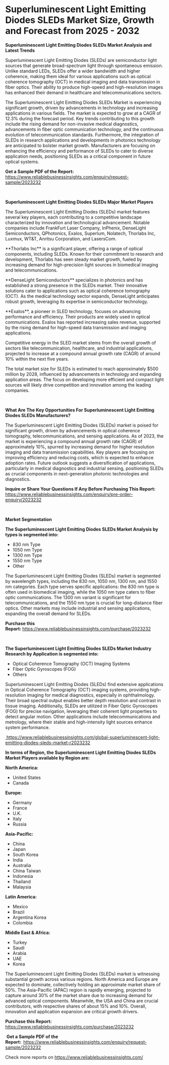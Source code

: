 <p><h1>Superluminescent Light Emitting Diodes SLEDs Market Size, Growth and Forecast from 2025 - 2032</h1></p><p><strong>Superluminescent Light Emitting Diodes SLEDs Market Analysis and Latest Trends</strong></p>
<p><p>Superluminescent Light Emitting Diodes (SLEDs) are semiconductor light sources that generate broad-spectrum light through spontaneous emission. Unlike standard LEDs, SLEDs offer a wider bandwidth and higher coherence, making them ideal for various applications such as optical coherence tomography (OCT) in medical imaging and data transmission in fiber optics. Their ability to produce high-speed and high-resolution images has enhanced their demand in healthcare and telecommunications sectors.</p><p>The Superluminescent Light Emitting Diodes SLEDs Market is experiencing significant growth, driven by advancements in technology and increasing applications in various fields. The market is expected to grow at a CAGR of 12.3% during the forecast period. Key trends contributing to this growth include the rising demand for non-invasive medical diagnostics, advancements in fiber optic communication technology, and the continuous evolution of telecommunication standards. Furthermore, the integration of SLEDs in research applications and developments in photonics technology are anticipated to bolster market growth. Manufacturers are focusing on enhancing the efficiency and performance of SLEDs to cater to diverse application needs, positioning SLEDs as a critical component in future optical systems.</p></p>
<p><strong>Get a Sample PDF of the Report:&nbsp;</strong> <a href="https://www.reliablebusinessinsights.com/enquiry/request-sample/2023232?utm_campaign=3430&utm_medium=2&utm_source=Github&utm_content=ia&utm_term=29032025&utm_id=superluminescent-light-emitting-diodes-sleds">https://www.reliablebusinessinsights.com/enquiry/request-sample/2023232</a></p>
<p>&nbsp;</p>
<p><strong>Superluminescent Light Emitting Diodes SLEDs Major Market Players</strong></p>
<p><p>The Superluminescent Light Emitting Diodes (SLEDs) market features several key players, each contributing to a competitive landscape characterized by innovation and technological advancement. Notable companies include FrankFurt Laser Company, InPhenix, DenseLight Semiconductors, QPhotonics, Exalos, Superlum, Nolatech, Thorlabs Inc, Luxmux, WT&T, Anritsu Corporation, and LasersCom. </p><p>**Thorlabs Inc** is a significant player, offering a range of optical components, including SLEDs. Known for their commitment to research and development, Thorlabs has seen steady market growth, fueled by increasing demand for high-precision light sources in biomedical imaging and telecommunications.</p><p>**DenseLight Semiconductors** specializes in photonics and has established a strong presence in the SLEDs market. Their innovative solutions cater to applications such as optical coherence tomography (OCT). As the medical technology sector expands, DenseLight anticipates robust growth, leveraging its expertise in semiconductor technology.</p><p>**Exalos**, a pioneer in SLED technology, focuses on advancing performance and efficiency. Their products are widely used in optical communications. Exalos has reported increasing sales revenue, supported by the rising demand for high-speed data transmission and imaging applications.</p><p>Competitive energy in the SLED market stems from the overall growth of sectors like telecommunication, healthcare, and industrial applications, projected to increase at a compound annual growth rate (CAGR) of around 10% within the next five years. </p><p>The total market size for SLEDs is estimated to reach approximately $500 million by 2028, influenced by advancements in technology and expanding application areas. The focus on developing more efficient and compact light sources will likely drive competition and innovation among the leading companies.</p></p>
<p>&nbsp;</p>
<p><strong>What Are The Key Opportunities For Superluminescent Light Emitting Diodes SLEDs Manufacturers?</strong></p>
<p><p>The Superluminescent Light Emitting Diodes (SLEDs) market is poised for significant growth, driven by advancements in optical coherence tomography, telecommunications, and sensing applications. As of 2023, the market is experiencing a compound annual growth rate (CAGR) of approximately 10%, spurred by increasing demand for higher resolution imaging and data transmission capabilities. Key players are focusing on improving efficiency and reducing costs, which is expected to enhance adoption rates. Future outlook suggests a diversification of applications, particularly in medical diagnostics and industrial sensing, positioning SLEDs as crucial components in next-generation photonic technologies and diagnostics.</p></p>
<p><strong>Inquire or Share Your Questions If Any Before Purchasing This Report:</strong> <a href="https://www.reliablebusinessinsights.com/enquiry/pre-order-enquiry/2023232?utm_campaign=3430&utm_medium=2&utm_source=Github&utm_content=ia&utm_term=29032025&utm_id=superluminescent-light-emitting-diodes-sleds">https://www.reliablebusinessinsights.com/enquiry/pre-order-enquiry/2023232</a></p>
<p>&nbsp;</p>
<p><strong>Market Segmentation</strong></p>
<p><strong>The Superluminescent Light Emitting Diodes SLEDs Market Analysis by types is segmented into:</strong></p>
<p><ul><li>830 nm Type</li><li>1050 nm Type</li><li>1300 nm Type</li><li>1550 nm Type</li><li>Other</li></ul></p>
<p><p>The Superluminescent Light Emitting Diodes (SLEDs) market is segmented by wavelength types, including the 830 nm, 1050 nm, 1300 nm, and 1550 nm categories. Each type serves specific applications: the 830 nm type is often used in biomedical imaging, while the 1050 nm type caters to fiber optic communications. The 1300 nm variant is significant for telecommunications, and the 1550 nm type is crucial for long-distance fiber optics. Other markets may include industrial and sensing applications, expanding the overall demand for SLEDs.</p></p>
<p><strong>Purchase this Report:&nbsp;</strong><a href="https://www.reliablebusinessinsights.com/purchase/2023232?utm_campaign=3430&utm_medium=2&utm_source=Github&utm_content=ia&utm_term=29032025&utm_id=superluminescent-light-emitting-diodes-sleds">https://www.reliablebusinessinsights.com/purchase/2023232</a></p>
<p>&nbsp;</p>
<p><strong>The Superluminescent Light Emitting Diodes SLEDs Market Industry Research by Application is segmented into:</strong></p>
<p><ul><li>Optical Coherence Tomography (OCT) Imaging Systems</li><li>Fiber Optic Gyroscopes (FOG)</li><li>Others</li></ul></p>
<p><p>Superluminescent Light Emitting Diodes (SLEDs) find extensive applications in Optical Coherence Tomography (OCT) imaging systems, providing high-resolution imaging for medical diagnostics, especially in ophthalmology. Their broad spectral output enables better depth resolution and contrast in tissue imaging. Additionally, SLEDs are utilized in Fiber Optic Gyroscopes (FOG) for precise navigation, leveraging their coherent light properties to detect angular motion. Other applications include telecommunications and metrology, where their stable and high-intensity light sources enhance system performance.</p></p>
<p><a href="https://www.reliablebusinessinsights.com/global-superluminescent-light-emitting-diodes-sleds-market-r2023232?utm_campaign=3430&utm_medium=2&utm_source=Github&utm_content=ia&utm_term=29032025&utm_id=superluminescent-light-emitting-diodes-sleds">&nbsp;https://www.reliablebusinessinsights.com/global-superluminescent-light-emitting-diodes-sleds-market-r2023232</a></p>
<p><strong>In terms of Region, the Superluminescent Light Emitting Diodes SLEDs Market Players available by Region are:</strong></p>
<p>
    <p> <strong> North America: </strong>
        <ul>
            <li>United States</li>
            <li>Canada</li>
        </ul>
        </p> 
    <p> <strong> Europe: </strong>
        <ul>
            <li>Germany</li>
            <li>France</li>
            <li>U.K.</li>
            <li>Italy</li>
            <li>Russia</li>
        </ul>
        </p> 
    <p> <strong> Asia-Pacific: </strong>
        <ul>
            <li>China</li>
            <li>Japan</li>
            <li>South Korea</li>
            <li>India</li>
            <li>Australia</li>
            <li>China Taiwan</li>
            <li>Indonesia</li>
            <li>Thailand</li>
            <li>Malaysia</li>
        </ul>
        </p> 
    <p> <strong> Latin America: </strong>
        <ul>
            <li>Mexico</li>
            <li>Brazil</li>
            <li>Argentina Korea</li>
            <li>Colombia</li>
        </ul>
        </p> 
    <p> <strong> Middle East & Africa: </strong>
        <ul>
            <li>Turkey</li>
            <li>Saudi</li>
            <li>Arabia</li>
            <li>UAE</li>
            <li>Korea</li>
        </ul>
    </p>
    </p>
<p><p>The Superluminescent Light Emitting Diodes (SLEDs) market is witnessing substantial growth across various regions. North America and Europe are expected to dominate, collectively holding an approximate market share of 50%. The Asia-Pacific (APAC) region is rapidly emerging, projected to capture around 30% of the market share due to increasing demand for advanced optical components. Meanwhile, the USA and China are crucial contributors, with respective shares of about 15% and 10%. Overall, innovation and application expansion are critical growth drivers.</p></p>
<p><strong>Purchase this Report: </strong><a href="https://www.reliablebusinessinsights.com/purchase/2023232?utm_campaign=3430&utm_medium=2&utm_source=Github&utm_content=ia&utm_term=29032025&utm_id=superluminescent-light-emitting-diodes-sleds">https://www.reliablebusinessinsights.com/purchase/2023232</a></p>
<p>&nbsp;<strong>Get a Sample PDF of the Report:&nbsp;&nbsp;</strong><a href="https://www.reliablebusinessinsights.com/enquiry/request-sample/2023232?utm_campaign=3430&utm_medium=2&utm_source=Github&utm_content=ia&utm_term=29032025&utm_id=superluminescent-light-emitting-diodes-sleds">https://www.reliablebusinessinsights.com/enquiry/request-sample/2023232</a></p>
<p><strong></strong></p>
<p>Check more reports on <a href="https://www.reliablebusinessinsights.com/?utm_campaign=3430&utm_medium=2&utm_source=Github&utm_content=ia&utm_term=29032025&utm_id=superluminescent-light-emitting-diodes-sleds">https://www.reliablebusinessinsights.com/</a></p>
